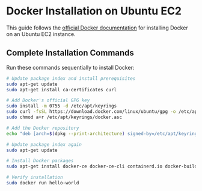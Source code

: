 # Docker Installation on Ubuntu EC2

This guide follows the [official Docker documentation](https://docs.docker.com/engine/install/ubuntu/) for installing Docker on an Ubuntu EC2 instance.

## Complete Installation Commands

Run these commands sequentially to install Docker:

```bash
# Update package index and install prerequisites
sudo apt-get update
sudo apt-get install ca-certificates curl

# Add Docker's official GPG key
sudo install -m 0755 -d /etc/apt/keyrings
sudo curl -fsSL https://download.docker.com/linux/ubuntu/gpg -o /etc/apt/keyrings/docker.asc
sudo chmod a+r /etc/apt/keyrings/docker.asc

# Add the Docker repository
echo "deb [arch=$(dpkg --print-architecture) signed-by=/etc/apt/keyrings/docker.asc] https://download.docker.com/linux/ubuntu $(. /etc/os-release && echo "${UBUNTU_CODENAME:-$VERSION_CODENAME}") stable" | sudo tee /etc/apt/sources.list.d/docker.list > /dev/null

# Update package index again
sudo apt-get update

# Install Docker packages
sudo apt-get install docker-ce docker-ce-cli containerd.io docker-buildx-plugin docker-compose-plugin

# Verify installation
sudo docker run hello-world
